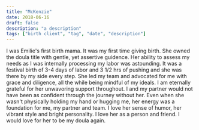 ```yaml
---
title: "McKenzie"
date: 2018-06-16
draft: false
description: "a description"
tags: ["birth client", "tag", "date", "description"]
---
```

 I was Emilie's first birth mama. It was my first time giving birth. She owned the doula title with gentle, yet assertive guidence. Her ability to assess my needs as I was internally processing my labor was astounding. It was a festival birth of 3-4 days of labor and 3 1/2 hrs of pushing and she was there by my side every step. She led my team and advocated for me with grace and diligence, all the while being mindful of my ideals. I am eternally grateful for her unwavoring support throughout. I and my partner would not have been as confident through the journey without her. Even when she wasn't physically holding my hand or hugging me, her energy was a foundation for me, my partner and team. I love her sense of humor, her vibrant style and bright personality. I love her as a person and friend. I would love for her to be my doula again.
